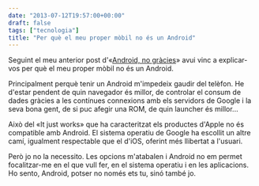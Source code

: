 ```yaml
---
date: "2013-07-12T19:57:00+00:00"
draft: false
tags: ["tecnologia"]
title: "Per què el meu proper mòbil no és un Android"
---
```

Seguint el meu anterior post d'«[Android, no gràcies](http://blog.enricllonch.com/post/54944184944/android-no-gracies)» avui vinc a explicar-vos per què el meu proper mòbil no és un Android.

Principalment perquè tenir un Android m'impedeix gaudir del telèfon. He d'estar pendent de quin navegador és millor, de controlar el consum de dades gràcies a les contínues connexions amb els servidors de Google i la seva bona gent, de si puc afegir una ROM, de quin launcher és millor...

Això del «It just works» que ha caracteritzat els productes d'Apple no és compatible amb Android. El sistema operatiu de Google ha escollit un altre camí, igualment respectable que el d'iOS, oferint més llibertat a l'usuari.

Però jo no la necessito. Les opcions m'atabalen i Android no em permet focalitzar-me en el que vull fer, en el sistema operatiu i en les aplicacions. Ho sento, Android, potser no només ets tu, sinó també jo.
